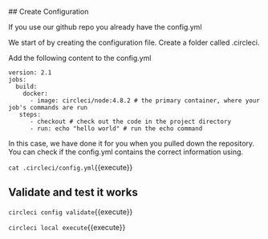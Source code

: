 ## Create Configuration

If you use our github repo you already have the config.yml

We start of by creating the configuration file. Create a folder called .circleci.

Add the following content to the config.yml 
```
version: 2.1
jobs:
  build:
    docker: 
      - image: circleci/node:4.8.2 # the primary container, where your job's commands are run
   steps:
      - checkout # check out the code in the project directory
      - run: echo "hello world" # run the echo command
```
In this case, we have done it for you when you pulled down the repository. You can check if the config.yml contains the correct information using.

`cat .circleci/config.yml`{{execute}}


## Validate and test it works

`circleci config validate`{{execute}}


`circleci local execute`{{execute}}
